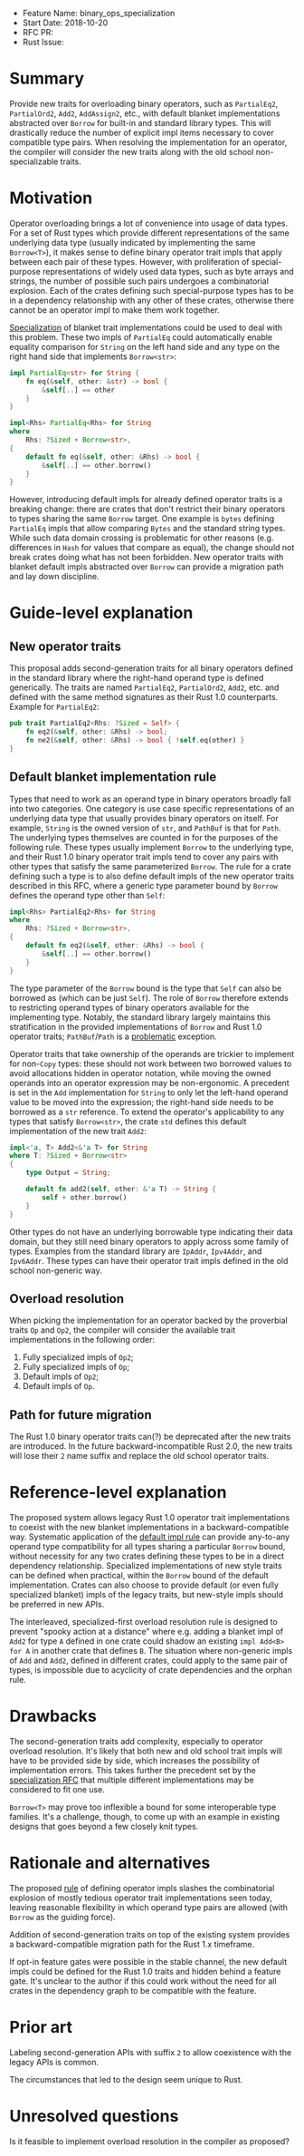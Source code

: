 - Feature Name: binary_ops_specialization
- Start Date: 2018-10-20
- RFC PR:
- Rust Issue:

# Summary
[summary]: #summary

Provide new traits for overloading binary operators, such as
`PartialEq2`, `PartialOrd2`, `Add2`, `AddAssign2`, etc.,
with default blanket implementations abstracted over `Borrow`
for built-in and standard library types. This will drastically reduce
the number of explicit impl items necessary to cover compatible type pairs.
When resolving the implementation for an operator, the compiler will
consider the new traits along with the old school non-specializable traits.

# Motivation
[motivation]: #motivation

Operator overloading brings a lot of convenience into usage of data types.
For a set of Rust types which provide different representations of the same
underlying data type (usually indicated by implementing the same `Borrow<T>`),
it makes
sense to define binary operator trait impls that apply between each pair of
these types. However, with proliferation of special-purpose representations
of widely used data types, such as byte arrays and strings, the number of
possible such pairs undergoes a combinatorial explosion. Each of
the crates defining such special-purpose types has to be in a dependency
relationship with any other of these crates, otherwise there cannot be
an operator impl to make them work together.

[Specialization][rfc1210] of blanket trait implementations could be used to
deal with this problem. These two impls of `PartialEq` could automatically
enable equality comparison for `String` on the left hand side and any type
on the right hand side that implements `Borrow<str>`:

```rust
impl PartialEq<str> for String {
    fn eq(&self, other: &str) -> bool {
        &self[..] == other
    }
}

impl<Rhs> PartialEq<Rhs> for String
where
    Rhs: ?Sized + Borrow<str>,
{
    default fn eq(&self, other: &Rhs) -> bool {
        &self[..] == other.borrow()
    }
}
```

However, introducing default impls for already defined operator traits
is a breaking change: there are crates that don't restrict their
binary operators to types sharing the same `Borrow` target.
One example is `bytes` defining `PartialEq` impls that allow comparing
`Bytes` and the standard string types. While such data domain crossing is
problematic for other reasons (e.g. differences in `Hash` for values that
compare as equal), the change should not break crates doing what has not been
forbidden. New operator traits with blanket default impls abstracted over
`Borrow` can provide a migration path and lay down discipline.

# Guide-level explanation
[guide-level-explanation]: #guide-level-explanation

## New operator traits
[new-operator-traits]: #new-operator-traits

This proposal adds second-generation traits for all binary operators defined in
the standard library where the right-hand operand type is defined generically.
The traits are named `PartialEq2`, `PartialOrd2`, `Add2`, etc. and defined
with the same method signatures as their Rust 1.0 counterparts. Example
for `PartialEq2`:

```rust
pub trait PartialEq2<Rhs: ?Sized = Self> {
    fn eq2(&self, other: &Rhs) -> bool;
    fn ne2(&self, other: &Rhs) -> bool { !self.eq(other) }
}
```

## Default blanket implementation rule
[default-blanket-implementation-rule]: #default-blanket-implementation-rule

Types that need to work as an operand type in binary operators broadly
fall into two categories. One category is use case specific representations
of an underlying data type that usually provides binary operators on itself.
For example, `String` is the owned version of `str`, and `PathBuf` is that
for `Path`. The underlying types themselves are counted in for the purposes
of the following rule.
These types usually implement `Borrow` to the underlying type, and their
Rust 1.0 binary operator trait impls tend to cover any pairs with other types
that satisfy the same parameterized `Borrow`. The rule for a crate defining
such a type is to also define default impls of the new operator traits
described in this RFC, where a generic type parameter bound by `Borrow`
defines the operand type other than `Self`:

```rust
impl<Rhs> PartialEq2<Rhs> for String
where
    Rhs: ?Sized + Borrow<str>,
{
    default fn eq2(&self, other: &Rhs) -> bool {
        &self[..] == other.borrow()
    }
}
```

The type parameter of the `Borrow` bound is the type that `Self`
can also be borrowed as (which can be just `Self`). The role of `Borrow`
therefore extends to restricting operand types of binary operators
available for the implementing type.
Notably, the standard library largely maintains this stratification in the
provided implementations of `Borrow` and Rust 1.0 operator traits;
`PathBuf`/`Path` is a [problematic][issue55319] exception.

Operator traits that take ownership of the operands are trickier to implement
for non-`Copy` types: these should not work between two borrowed values
to avoid allocations hidden in operator notation, while moving the
owned operands into an operator expression may be non-ergonomic.
A precedent is set in the `Add` implementation for `String` to only let
the left-hand operand value to be moved into the expression; the right-hand
side needs to be borrowed as a `str` reference.
To extend the operator's applicability to any types that satisfy
`Borrow<str>`, the crate `std` defines this default implementation of
the new trait `Add2`:

```rust
impl<'a, T> Add2<&'a T> for String
where T: ?Sized + Borrow<str>
{
    type Output = String;

    default fn add2(self, other: &'a T) -> String {
        self + other.borrow()
    }
}
```

Other types do not have an underlying borrowable type indicating their data
domain, but they still need binary operators to apply across some
family of types. Examples from the standard library are `IpAddr`, `Ipv4Addr`,
and `Ipv6Addr`. These types can have their operator trait impls defined
in the old school non-generic way.

## Overload resolution
[overload-resolution]: #overload-resolution

When picking the implementation for an operator backed by the proverbial
traits `Op` and `Op2`, the compiler will consider the available trait
implementations in the following order:

1. Fully specialized impls of `Op2`;
2. Fully specialized impls of `Op`;
3. Default impls of `Op2`;
4. Default impls of `Op`.

## Path for future migration
[path-for-future-migration]: #path-for-future-migration

The Rust 1.0 binary operator traits can(?) be deprecated
after the new traits are introduced. In the future backward-incompatible
Rust 2.0, the new traits will lose their `2` name suffix and replace the
old school operator traits.

# Reference-level explanation
[reference-level-explanation]: #reference-level-explanation

The proposed system allows legacy Rust 1.0 operator trait implementations
to coexist with the new blanket implementations in a backward-compatible way.
Systematic application of the [default impl rule][default-blanket-implementation-rule]
can provide any-to-any operand type compatibility for all types sharing a
particular `Borrow` bound, without necessity for any two crates defining
these types to be in a direct dependency relationship.
Specialized implementations of new style traits can be defined when practical,
within the `Borrow` bound of the default implementation. Crates can also
choose to provide default (or even fully specialized blanket) impls of
the legacy traits, but new-style impls should be preferred in new APIs.

The interleaved, specialized-first overload resolution rule is designed to
prevent "spooky action at a distance" where e.g. adding a blanket impl of
`Add2` for type `A` defined in one crate could shadow an existing
`impl Add<B> for A` in another crate that defines `B`. The situation where
non-generic impls of `Add` and `Add2`, defined in different crates, could
apply to the same pair of types, is impossible due to acyclicity of crate
dependencies and the orphan rule.

# Drawbacks
[drawbacks]: #drawbacks

The second-generation traits add complexity, especially to operator
overload resolution. It's likely that both new and old school trait impls
will have to be provided side by side, which increases the possibility of
implementation errors. This takes further the precedent set by the
[specialization RFC][rfc1210] that multiple different implementations may be
considered to fit one use.

`Borrow<T>` may prove too inflexible a bound for some interoperable
type families. It's a challenge, though, to come up with an example in
existing designs that goes beyond a few closely knit types.

# Rationale and alternatives
[rationale-and-alternatives]: #rationale-and-alternatives

The proposed [rule][default-blanket-implementation-rule] of defining
operator impls slashes the combinatorial explosion of mostly tedious
operator trait implementations seen today, leaving reasonable flexibility
in which operand type pairs are allowed (with `Borrow` as the guiding force).

Addition of second-generation traits on top of the existing system
provides a backward-compatible migration path for the Rust 1.x timeframe.

If opt-in feature gates were possible in the stable channel, the new default
impls could be defined for the Rust 1.0 traits and hidden behind a feature
gate. It's unclear to the author if this could work without the need for
all crates in the dependency graph to be compatible with the feature.

# Prior art
[prior-art]: #prior-art

Labeling second-generation APIs with suffix `2` to allow coexistence
with the legacy APIs is common.

The circumstances that led to the design seem unique to Rust.

# Unresolved questions
[unresolved-questions]: #unresolved-questions

Is it feasible to implement overload resolution in the compiler as proposed?

[rfc1210]: ./1210-impl-specialization.md
[issue55319]: https://github.com/rust-lang/rust/issues/55319

